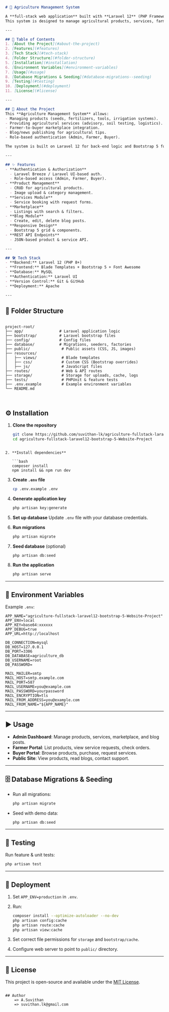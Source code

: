 
```markdown
# 🚜 Agriculture Management System

A **full-stack web application** built with **Laravel 12** (PHP Framework) and **Bootstrap 5** for responsive, modern UI.  
This system is designed to manage agricultural products, services, farmer marketplace, and customer interactions efficiently.

---

## 📖 Table of Contents
1. [About the Project](#about-the-project)
2. [Features](#features)
3. [Tech Stack](#tech-stack)
4. [Folder Structure](#folder-structure)
5. [Installation](#installation)
6. [Environment Variables](#environment-variables)
7. [Usage](#usage)
8. [Database Migrations & Seeding](#database-migrations--seeding)
9. [Testing](#testing)
10. [Deployment](#deployment)
11. [License](#license)

---

## 📌 About the Project
This **Agriculture Management System** allows:
- Managing products (seeds, fertilizers, tools, irrigation systems).
- Providing agricultural services (advisory, soil testing, logistics).
- Farmer-to-buyer marketplace integration.
- Blog/news publishing for agricultural tips.
- Role-based authentication (Admin, Farmer, Buyer).

The system is built on Laravel 12 for back-end logic and Bootstrap 5 for front-end design, ensuring responsive layouts and smooth UI.

---

## ✨ Features
- **Authentication & Authorization**
  - Laravel Breeze / Laravel UI-based auth.
  - Role-based access (Admin, Farmer, Buyer).
- **Product Management**
  - CRUD for agricultural products.
  - Image upload & category management.
- **Services Module**
  - Service booking with request forms.
- **Marketplace**
  - Listings with search & filters.
- **Blog Module**
  - Create, edit, delete blog posts.
- **Responsive Design**
  - Bootstrap 5 grid & components.
- **REST API Endpoints**
  - JSON-based product & service API.

---

## 🛠 Tech Stack
- **Backend:** Laravel 12 (PHP 8+)
- **Frontend:** Blade Templates + Bootstrap 5 + Font Awesome
- **Database:** MySQL
- **Authentication:** Laravel UI
- **Version Control:** Git & GitHub
- **Deployment:** Apache 

---
```
## 📂 Folder Structure
```

project-root/
├── app/                # Laravel application logic
├── bootstrap/          # Laravel bootstrap files
├── config/             # Config files
├── database/           # Migrations, seeders, factories
├── public/              # Public assets (CSS, JS, images)
├── resources/
│   ├── views/           # Blade templates
│   ├── css/             # Custom CSS (Bootstrap overrides)
│   ├── js/              # JavaScript files
├── routes/              # Web & API routes
├── storage/             # Storage for uploads, cache, logs
├── tests/               # PHPUnit & feature tests
├── .env.example         # Example environment variables
└── README.md



```
## ⚙️ Installation
1. **Clone the repository**
   ```bash
   git clone https://github.com/suvithan-lk/agriculture-fullstack-laravel12-bootstrap-5-Website-Project.git
   cd agriculture-fullstack-laravel12-bootstrap-5-Website-Project
```

2. **Install dependencies**

   ```bash
   composer install
   npm install && npm run dev
   ```

3. **Create `.env` file**

   ```bash
   cp .env.example .env
   ```

4. **Generate application key**

   ```bash
   php artisan key:generate
   ```

5. **Set up database**
   Update `.env` file with your database credentials.

6. **Run migrations**

   ```bash
   php artisan migrate
   ```

7. **Seed database** (optional)

   ```bash
   php artisan db:seed
   ```

8. **Run the application**

   ```bash
   php artisan serve
   ```

---

## 🌱 Environment Variables

Example `.env`:

```env
APP_NAME="agriculture-fullstack-laravel12-bootstrap-5-Website-Project"
APP_ENV=local
APP_KEY=base64:xxxxxx
APP_DEBUG=true
APP_URL=http://localhost

DB_CONNECTION=mysql
DB_HOST=127.0.0.1
DB_PORT=3306
DB_DATABASE=agriculture_db
DB_USERNAME=root
DB_PASSWORD=

MAIL_MAILER=smtp
MAIL_HOST=smtp.example.com
MAIL_PORT=587
MAIL_USERNAME=you@example.com
MAIL_PASSWORD=yourpassword
MAIL_ENCRYPTION=tls
MAIL_FROM_ADDRESS=you@example.com
MAIL_FROM_NAME="${APP_NAME}"
```

---

## ▶️ Usage

* **Admin Dashboard**: Manage products, services, marketplace, and blog posts.
* **Farmer Portal**: List products, view service requests, check orders.
* **Buyer Portal**: Browse products, purchase, request services.
* **Public Site**: View products, read blogs, contact support.

---

## 🗄 Database Migrations & Seeding

* Run all migrations:

  ```bash
  php artisan migrate
  ```
* Seed with demo data:

  ```bash
  php artisan db:seed
  ```

---

## 🧪 Testing

Run feature & unit tests:

```bash
php artisan test
```

---

## 🚀 Deployment

1. Set `APP_ENV=production` in `.env`.
2. Run:

   ```bash
   composer install --optimize-autoloader --no-dev
   php artisan config:cache
   php artisan route:cache
   php artisan view:cache
   ```
3. Set correct file permissions for `storage` and `bootstrap/cache`.
4. Configure web server to point to `public/` directory.

---

## 📜 License

This project is open-source and available under the [MIT License](LICENSE).

```

## Author
	=> A.Suvithan
	=> suvithan.lk@gmail.com
